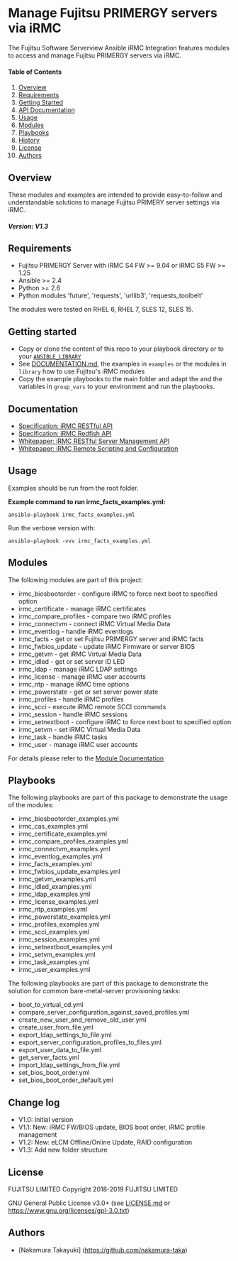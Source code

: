 
# Manage Fujitsu PRIMERGY servers via iRMC 

The Fujitsu Software Serverview Ansible iRMC Integration features modules to access and manage
Fujitsu PRIMERGY servers via iRMC.

#### Table of Contents

1. [Overview](#overview)
2. [Requirements](#requirements)
3. [Getting Started](#getting-started)
4. [API Documentation](#documentation)
5. [Usage](#usage)
6. [Modules](#modules)
7. [Playbooks](#playbooks)
8. [History](#history)
9. [License](#license)
10. [Authors](#authors)

## Overview

These modules and examples are intended to provide easy-to-follow and understandable solutions to manage
Fujitsu PRIMERY server settings via iRMC.

##### Version: V1.3

## Requirements

- Fujitsu PRIMERGY Server with iRMC S4 FW >= 9.04 or iRMC S5 FW >= 1.25
- Ansible >= 2.4
- Python >= 2.6
- Python modules 'future', 'requests', 'urllib3', 'requests_toolbelt'

The modules were tested on RHEL 6, RHEL 7, SLES 12, SLES 15.

## Getting started

- Copy or clone the content of this repo to your playbook directory or to your
  [`ANSIBLE_LIBRARY`](http://docs.ansible.com/ansible/latest/intro_configuration.html#library)
- See [DOCUMENTATION.md](DOCUMENTATION.md), the examples in ```examples``` or the modules in ```library```
  how to use Fujitsu's iRMC modules
- Copy the example playbooks to the main folder and adapt the and the variables in ```group_vars```
  to your environment and run the playbooks.

## Documentation

- [Specification: iRMC RESTful API](http://manuals.ts.fujitsu.com/file/13371/irmc-restful-spec-en.pdf)
- [Specification: iRMC Redfish API](http://manuals.ts.fujitsu.com/file/13372/irmc-redfish-wp-en.pdf)
- [Whitepaper: iRMC RESTful Server Management API](http://manuals.ts.fujitsu.com/file/12844/irmc-restful-wp-en.pdf)
- [Whitepaper: iRMC Remote Scripting and Configuration](http://manuals.ts.fujitsu.com/file/12563/wp-svs-irmc-remote-scripting-en.pdf)

## Usage

Examples should be run from the root folder.  

**Example command to run irmc_facts_examples.yml:**

`ansible-playbook irmc_facts_examples.yml`

Run the verbose version with:

`ansible-playbook -vvv irmc_facts_examples.yml`

## Modules

The following modules are part of this project:

  * irmc_biosbootorder - configure iRMC to force next boot to specified option
  * irmc_certificate - manage iRMC certificates
  * irmc_compare_profiles - compare two iRMC profiles
  * irmc_connectvm - connect iRMC Virtual Media Data
  * irmc_eventlog - handle iRMC eventlogs
  * irmc_facts - get or set Fujitsu PRIMERGY server and iRMC facts
  * irmc_fwbios_update - update iRMC Firmware or server BIOS
  * irmc_getvm - get iRMC Virtual Media Data
  * irmc_idled - get or set server ID LED
  * irmc_ldap - manage iRMC LDAP settings
  * irmc_license - manage iRMC user accounts
  * irmc_ntp - manage iRMC time options
  * irmc_powerstate - get or set server power state
  * irmc_profiles - handle iRMC profiles
  * irmc_scci - execute iRMC remote SCCI commands
  * irmc_session - handle iRMC sessions
  * irmc_setnextboot - configure iRMC to force next boot to specified option
  * irmc_setvm - set iRMC Virtual Media Data
  * irmc_task - handle iRMC tasks
  * irmc_user - manage iRMC user accounts

For details please refer to the [Module Documentation](DOCUMENTATION.md)

## Playbooks

The following playbooks are part of this package to demonstrate the usage of the modules:

  * irmc_biosbootorder_examples.yml
  * irmc_cas_examples.yml
  * irmc_certificate_examples.yml
  * irmc_compare_profiles_examples.yml
  * irmc_connectvm_examples.yml
  * irmc_eventlog_examples.yml
  * irmc_facts_examples.yml
  * irmc_fwbios_update_examples.yml
  * irmc_getvm_examples.yml
  * irmc_idled_examples.yml
  * irmc_ldap_examples.yml
  * irmc_license_examples.yml
  * irmc_ntp_examples.yml
  * irmc_powerstate_examples.yml
  * irmc_profiles_examples.yml
  * irmc_scci_examples.yml
  * irmc_session_examples.yml
  * irmc_setnextboot_examples.yml
  * irmc_setvm_examples.yml
  * irmc_task_examples.yml
  * irmc_user_examples.yml

The following playbooks are part of this package to demonstrate the solution for common
bare-metal-server provisioning tasks:

  * boot_to_virtual_cd.yml
  * compare_server_configuration_against_saved_profiles.yml
  * create_new_user_and_remove_old_user.yml
  * create_user_from_file.yml
  * export_ldap_settings_to_file.yml
  * export_server_configuration_profiles_to_files.yml
  * export_user_data_to_file.yml
  * get_server_facts.yml
  * import_ldap_settings_from_file.yml
  * set_bios_boot_order.yml
  * set_bios_boot_order_default.yml

## Change log

* V1.0: Initial version
* V1.1: New: iRMC FW/BIOS update, BIOS boot order, iRMC profile management
* V1.2: New: eLCM Offline/Online Update, RAID configuration
* V1.3: Add new folder structure 

## License

FUJITSU LIMITED
Copyright 2018-2019 FUJITSU LIMITED

GNU General Public License v3.0+ (see [LICENSE.md](LICENSE.md) or https://www.gnu.org/licenses/gpl-3.0.txt)

## Authors

* [Nakamura Takayuki] (https://github.com/nakamura-taka)

